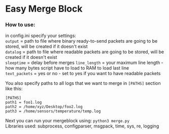 # Easy Merge Block

### How to use:
in config.ini specify your settings:  
`output` = path to file where binary ready-to-send packets are going to be stored, will be created if it doesn't exist  
`datalog` = path to file where readable packets are going to be stored, will be created if it doesn't exist  
`sleeptime` = delay before merges 
`line_length` = your maximum line length - how many bytes script have to load to RAM to load last line  
`text_packets` = yes or no - set to yes if you want to have readable packets

You also specify paths to all logs that we want to merge in `[PATHS]` section like this:
```
[PATHS]
path1 = foo1.log
path2 = /home/xyz/Desktop/foo2.log
path3 = /home/sensors/temperature/temp.log
```

Next you can run your mergeblock using: `python3 merge.py`  
Libraries used: subprocess, configparser, msgpack, time, sys, re, logging
